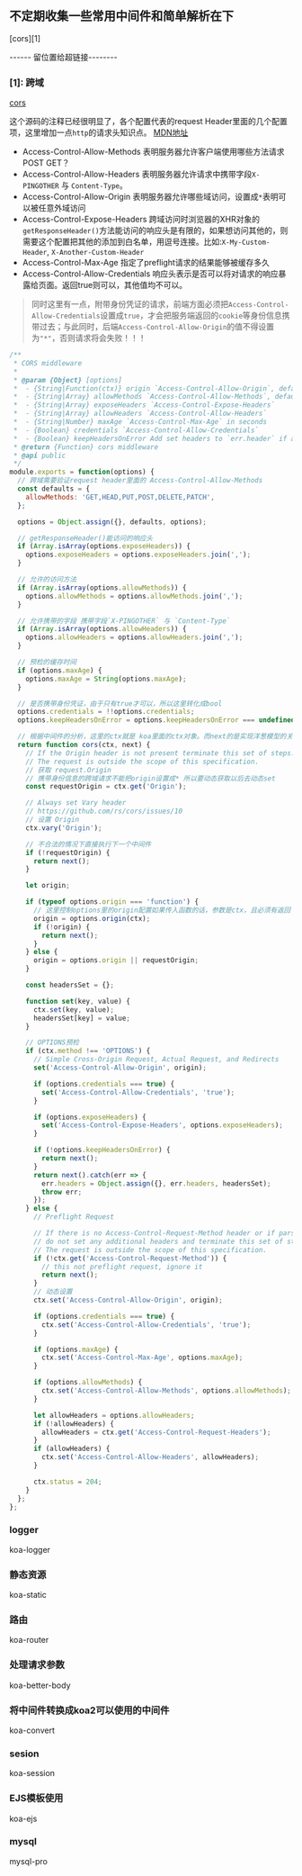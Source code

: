 ## 不定期收集一些常用中间件和简单解析在下


[cors][1]

------ 留位置给超链接--------

### [1]: 跨域
[cors](https://github.com/koajs/cors/blob/master/index.js)

这个源码的注释已经很明显了，各个配置代表的request Header里面的几个配置项，这里增加一点`http`的请求头知识点。
[MDN地址](https://developer.mozilla.org/zh-CN/docs/Web/HTTP/Access_control_CORS)

* Access-Control-Allow-Methods  表明服务器允许客户端使用哪些方法请求 POST GET？
* Access-Control-Allow-Headers  表明服务器允许请求中携带字段`X-PINGOTHER` 与 `Content-Type`。
* Access-Control-Allow-Origin   表明服务器允许哪些域访问，设置成`*`表明可以被任意外域访问
* Access-Control-Expose-Headers 跨域访问时浏览器的XHR对象的`getResponseHeader()`方法能访问的响应头是有限的，如果想访问其他的，则需要这个配置把其他的添加到白名单，用逗号连接。比如:`X-My-Custom-Header`, `X-Another-Custom-Header`
* Access-Control-Max-Age        指定了preflight请求的结果能够被缓存多久
* Access-Control-Allow-Credentials  响应头表示是否可以将对请求的响应暴露给页面。返回true则可以，其他值均不可以。

> 同时这里有一点，附带身份凭证的请求，前端方面必须把`Access-Control-Allow-Credentials`设置成`true`，才会把服务端返回的`cookie`等身份信息携带过去；与此同时，后端`Access-Control-Allow-Origin`的值不得设置为`"*"`，否则请求将会失败！！！

```js
/**
 * CORS middleware
 *
 * @param {Object} [options]
 *  - {String|Function(ctx)} origin `Access-Control-Allow-Origin`, default is request Origin header
 *  - {String|Array} allowMethods `Access-Control-Allow-Methods`, default is 'GET,HEAD,PUT,POST,DELETE,PATCH'
 *  - {String|Array} exposeHeaders `Access-Control-Expose-Headers`
 *  - {String|Array} allowHeaders `Access-Control-Allow-Headers`
 *  - {String|Number} maxAge `Access-Control-Max-Age` in seconds
 *  - {Boolean} credentials `Access-Control-Allow-Credentials`
 *  - {Boolean} keepHeadersOnError Add set headers to `err.header` if an error is thrown
 * @return {Function} cors middleware
 * @api public
 */
module.exports = function(options) {
  // 跨域需要验证request header里面的 Access-Control-Allow-Methods
  const defaults = {
    allowMethods: 'GET,HEAD,PUT,POST,DELETE,PATCH',
  };

  options = Object.assign({}, defaults, options);

  // getResponseHeader()能访问的响应头
  if (Array.isArray(options.exposeHeaders)) {
    options.exposeHeaders = options.exposeHeaders.join(',');
  }

  // 允许的访问方法
  if (Array.isArray(options.allowMethods)) {
    options.allowMethods = options.allowMethods.join(',');
  }

  // 允许携带的字段 携带字段`X-PINGOTHER` 与 `Content-Type`
  if (Array.isArray(options.allowHeaders)) {
    options.allowHeaders = options.allowHeaders.join(',');
  }

  // 预检的缓存时间
  if (options.maxAge) {
    options.maxAge = String(options.maxAge);
  }

  // 是否携带身份凭证，由于只有true才可以，所以这里转化成bool
  options.credentials = !!options.credentials;
  options.keepHeadersOnError = options.keepHeadersOnError === undefined || !!options.keepHeadersOnError;

  // 根据中间件的分析，这里的ctx就是 koa里面的ctx对象。而next的是实现洋葱模型的关键
  return function cors(ctx, next) {
    // If the Origin header is not present terminate this set of steps.
    // The request is outside the scope of this specification.
    // 获取 request.Origin
    // 携带身份信息的跨域请求不能把origin设置成* 所以要动态获取以后去动态set
    const requestOrigin = ctx.get('Origin');

    // Always set Vary header
    // https://github.com/rs/cors/issues/10
    // 设置 Origin
    ctx.vary('Origin');

    // 不合法的情况下直接执行下一个中间件
    if (!requestOrigin) {
      return next();
    }

    let origin;

    if (typeof options.origin === 'function') {
      // 这里控制options里的origin配置如果传入函数的话，参数是ctx，且必须有返回
      origin = options.origin(ctx);
      if (!origin) {
        return next();
      }
    } else {
      origin = options.origin || requestOrigin;
    }

    const headersSet = {};

    function set(key, value) {
      ctx.set(key, value);
      headersSet[key] = value;
    }

    // OPTIONS预检
    if (ctx.method !== 'OPTIONS') {
      // Simple Cross-Origin Request, Actual Request, and Redirects
      set('Access-Control-Allow-Origin', origin);

      if (options.credentials === true) {
        set('Access-Control-Allow-Credentials', 'true');
      }

      if (options.exposeHeaders) {
        set('Access-Control-Expose-Headers', options.exposeHeaders);
      }

      if (!options.keepHeadersOnError) {
        return next();
      }
      return next().catch(err => {
        err.headers = Object.assign({}, err.headers, headersSet);
        throw err;
      });
    } else {
      // Preflight Request

      // If there is no Access-Control-Request-Method header or if parsing failed,
      // do not set any additional headers and terminate this set of steps.
      // The request is outside the scope of this specification.
      if (!ctx.get('Access-Control-Request-Method')) {
        // this not preflight request, ignore it
        return next();
      }
      // 动态设置
      ctx.set('Access-Control-Allow-Origin', origin);

      if (options.credentials === true) {
        ctx.set('Access-Control-Allow-Credentials', 'true');
      }

      if (options.maxAge) {
        ctx.set('Access-Control-Max-Age', options.maxAge);
      }

      if (options.allowMethods) {
        ctx.set('Access-Control-Allow-Methods', options.allowMethods);
      }

      let allowHeaders = options.allowHeaders;
      if (!allowHeaders) {
        allowHeaders = ctx.get('Access-Control-Request-Headers');
      }
      if (allowHeaders) {
        ctx.set('Access-Control-Allow-Headers', allowHeaders);
      }

      ctx.status = 204;
    }
  };
};
```

### logger
koa-logger

### 静态资源
koa-static

### 路由
koa-router

### 处理请求参数
koa-better-body

### 将中间件转换成koa2可以使用的中间件
koa-convert

### sesion
koa-session

### EJS模板使用
koa-ejs

### mysql
mysql-pro